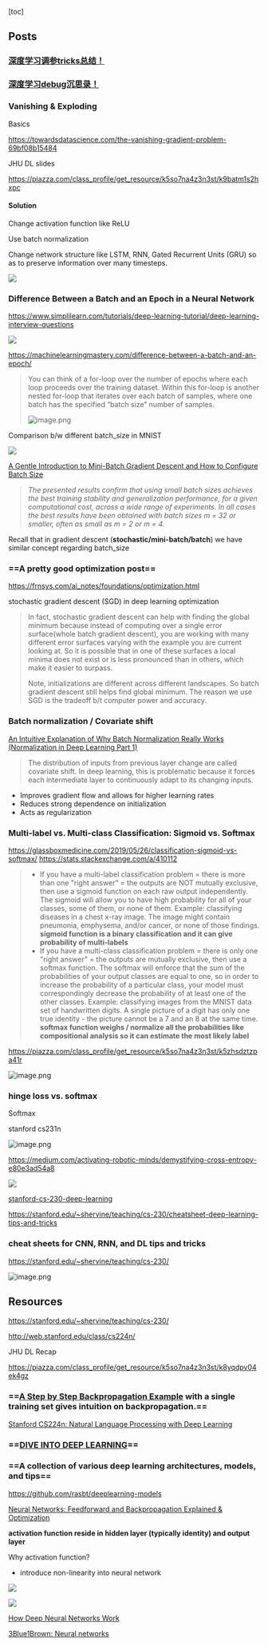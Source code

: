 [toc]

## Posts



### [深度学习调参tricks总结！](https://mp.weixin.qq.com/s/kN5AqG5IurOLDDfifSR3mw)







### [深度学习debug沉思录！](https://mp.weixin.qq.com/s?__biz=MzIyNjM2MzQyNg==&mid=2247529586&idx=1&sn=f3d4877055fe74e7776ae1b88b1b6a26&chksm=e873a53fdf042c29fd2b401c943febea52d278c053b91ac2dcca02d164e29298cb7e18f28f13&mpshare=1&scene=1&srcid=0817Ewd0KUbY7uJUS2r5868y&sharer_sharetime=1597639652981&sharer_shareid=54d7b6bf73b347d381a7bff3f78b99d1&key=18219db88406db27507a23e0a5ddb131020bd4417d065f11eaa2e2bea944673adc4cd016389b7dd9ad85651b806ce785af8825b441fb4b37335aceade6f03dbf94ac376eba06e269c50920f45ba9503da5c48f60246d7a537da6478318c2ba14654c29849a0deb3f6fcebb557eb7137d677d73ddb0d524cfa57d52ac1ff28de6&ascene=1&uin=NzA3NTE3MTMz&devicetype=Windows+10&version=62080085&lang=en&exportkey=A%2FbIQU3xZPLWEeieTK76hts%3D&pass_ticket=RJiOCiWgiYhJoU4j%2FQ6DMqBlcB9%2FkpC9K7bnPInol0YH3h%2BelaucKbVcbDNEA3LI)



### Vanishing & Exploding



Basics

https://towardsdatascience.com/the-vanishing-gradient-problem-69bf08b15484

JHU DL slides

https://piazza.com/class_profile/get_resource/k5so7na4z3n3st/k9batm1s2hxpc



#### Solution



Change activation function like ReLU

Use batch normalization

Change network structure like LSTM, RNN, Gated Recurrent Units (GRU) so as to preserve information over many timesteps.



![](https://www.simplilearn.com/ice9/free_resources_article_thumb/16-what-are-vanishing-and-exploding-gradients-1.jpg)



### Difference Between a Batch and an Epoch in a Neural Network

https://www.simplilearn.com/tutorials/deep-learning-tutorial/deep-learning-interview-questions

![](https://i.loli.net/2020/05/27/qv83c51pJXICbGT.png)



https://machinelearningmastery.com/difference-between-a-batch-and-an-epoch/

> You can think of a for-loop over the number of epochs where each loop proceeds over the training dataset. Within this for-loop is another nested for-loop that iterates over each batch of samples, where one batch has the specified “batch size” number of samples.
>
> ![image.png](https://i.loli.net/2020/03/20/Gc8sqvLgHxFwJ3m.png)

Comparison b/w different batch_size in MNIST

![](https://img-blog.csdn.net/20151112195843957)



[A Gentle Introduction to Mini-Batch Gradient Descent and How to Configure Batch Size](https://machinelearningmastery.com/gentle-introduction-mini-batch-gradient-descent-configure-batch-size/)

> *The presented results confirm that using small batch sizes achieves the best training stability and generalization performance, for a given computational cost, across a wide range of experiments. In all cases the best results have been obtained with batch sizes m = 32 or smaller, often as small as m = 2 or m = 4.*

Recall that in gradient descent (**stochastic/mini-batch/batch**) we have similar concept regarding batch_size



### ==A pretty good optimization post== 

https://frnsys.com/ai_notes/foundations/optimization.html

stochastic gradient descent (SGD) in deep learning optimization

> In fact, stochastic gradient descent can help with finding the global minimum because instead of computing over a single error surface(whole batch gradient descent), you are working with many different error surfaces varying with the example you are current looking at. So it is possible that in one of these surfaces a local minima does not exist or is less pronounced than in others, which make it easier to surpass.
>
> Note, initializations are different across different landscapes. So batch gradient descent still helps find global minimum. The reason we use SGD is the tradeoff b/t computer power and accuracy.





### Batch normalization / Covariate shift

[An Intuitive Explanation of Why Batch Normalization Really Works (Normalization in Deep Learning Part 1)](https://mlexplained.com/2018/01/10/an-intuitive-explanation-of-why-batch-normalization-really-works-normalization-in-deep-learning-part-1/)

> The distribution of inputs from previous layer change are called covariate shift. In deep learning, this is problematic because it forces each intermediate layer to continuously adapt to its changing inputs.

- Improves gradient flow and allows for higher learning rates
- Reduces strong dependence on initialization
- Acts as regularization







### Multi-label vs. Multi-class Classification: Sigmoid vs. Softmax

https://glassboxmedicine.com/2019/05/26/classification-sigmoid-vs-softmax/
https://stats.stackexchange.com/a/410112

> - If you have a multi-label classification problem = there is more than one "right answer" = the outputs are NOT mutually exclusive, then use a sigmoid function on each raw output independently. The sigmoid will allow you to have high probability for all of your classes, some of them, or none of them. Example: classifying diseases in a chest x-ray image. The image might contain pneumonia, emphysema, and/or cancer, or none of those findings. 
>   **sigmoid function is a binary classification and it can give probability of multi-labels**
> - If you have a multi-class classification problem = there is only one "right answer" = the outputs are mutually exclusive, then use a softmax function. The softmax will enforce that the sum of the probabilities of your output classes are equal to one, so in order to increase the probability of a particular class, your model must correspondingly decrease the probability of at least one of the other classes. Example: classifying images from the MNIST data set of handwritten digits. A single picture of a digit has only one true identity - the picture cannot be a 7 and an 8 at the same time.
>   **softmax function weighs / normalize all the probabilities like compositional analysis so it can estimate the most likely label**



https://piazza.com/class_profile/get_resource/k5so7na4z3n3st/k5zhsdztzpa41r

![image.png](https://i.loli.net/2020/01/30/UC62BfdwOH9GFY4.png)

### hinge loss vs. softmax

Softmax

stanford cs231n

![image.png](https://i.loli.net/2020/05/15/uyGPcWM5UjpATB8.png)



https://medium.com/activating-robotic-minds/demystifying-cross-entropy-e80e3ad54a8

![](https://i.loli.net/2020/03/10/VwiF7kERYog6SQB.png)





















[stanford-cs-230-deep-learning](https://github.com/afshinea/stanford-cs-230-deep-learning)

https://stanford.edu/~shervine/teaching/cs-230/cheatsheet-deep-learning-tips-and-tricks

### cheat sheets for CNN, RNN, and DL tips and tricks

https://stanford.edu/~shervine/teaching/cs-230/



![image.png](https://i.loli.net/2020/01/07/6h7MoLeUWBpOI48.png)





## Resources



https://stanford.edu/~shervine/teaching/cs-230/

http://web.stanford.edu/class/cs224n/



JHU DL Recap

https://piazza.com/class_profile/get_resource/k5so7na4z3n3st/k8yqdpv04ek4gz



### ==[A Step by Step Backpropagation Example](https://mattmazur.com/2015/03/17/a-step-by-step-backpropagation-example/) with a single training set gives intuition on backpropagation.==



[Stanford CS224n: Natural Language Processing with Deep Learning](http://web.stanford.edu/class/cs224n/readings/cs224n-2019-notes03-neuralnets.pdf)

### ==[DIVE INTO DEEP LEARNING](https://www.d2l.ai/index.html)==



### ==A collection of various deep learning architectures, models, and tips==

https://github.com/rasbt/deeplearning-models





[Neural Networks: Feedforward and Backpropagation Explained & Optimization](https://mlfromscratch.com/neural-networks-explained/)

**activation function reside in hidden layer (typically identity) and output layer**

Why activation function?

- introduce non-linearity into neural network

![](https://mlfromscratch.com/content/images/2019/12/activationfunctions.2019-08-01-16_58_53.gif)



![](https://miro.medium.com/max/1400/1*p_hyqAtyI8pbt2kEl6siOQ.png)



[How Deep Neural Networks Work](https://www.youtube.com/watch?v=ILsA4nyG7I0)



[3Blue1Brown: Neural networks](https://www.youtube.com/playlist?list=PLZHQObOWTQDNU6R1_67000Dx_ZCJB-3pi)



